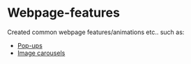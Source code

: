 # Webpage-features

Created common webpage features/animations etc.. such as:
  * [Pop-ups](https://zion-s.github.io/modalPopup/ "Named link title")
  * [Image carousels](https://zion-s.github.io/imageCarousel/ "Named link title")
